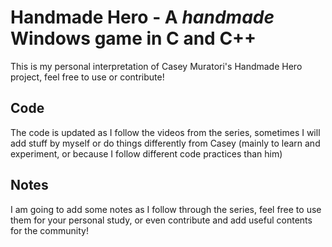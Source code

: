 # Handmade Hero - A *handmade* Windows game in C and C++
This is my personal interpretation of Casey Muratori's Handmade Hero project, feel free to use or contribute!

## Code
The code is updated as I follow the videos from the series, sometimes I will add stuff by myself or do things differently from Casey (mainly to learn and experiment, or because I follow different code practices than him)
## Notes
I am going to add some notes as I follow through the series, feel free to use them for your personal study, or even contribute and add useful contents for the community!
